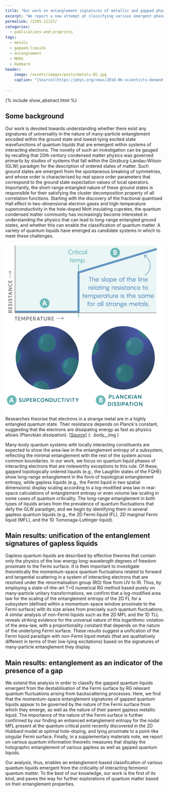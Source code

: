 ```yaml
---
title: "Our work on entanglement signatures of metallic and gapped phases is now available on the arxiv."
excerpt: "We report a new attempt at classifying various emergent phases of matter (metallic as well as topologically ordered), in terms of entanglement measures."
permalink: /2205.11123/
categories:
  - publications-and-preprints
tags:
  - metals
  - gapped-liquids
  - entanglement
  - MERG
  - Hubbard
header:
    image: /assets/images/posts/metals-EE.jpg
    caption: "[Source](https://phys.org/news/2018-06-scientists-demand-entanglement-link.html)"

---
```


{% include show_abstract.html %}

## Some background

Our work is devoted towards understanding whether there exist any signatures of universality in the nature of many-particle entanglement encoded within the ground state and lowest-lying excited state wavefunctions of quantum liquids that are emergent within systems of interacting electrons. The novelty of such an investigation can be gauged by recalling that 20th century condensed matter physics was governed primarily by studies of systems that fall within the Ginzburg-Landau-Wilson (GLW) paradigm for the description of ordered states of matter. Such ground states are emergent from the spontaneous breaking of symmetries, and whose order is characterised by real space order parameters that correspond to the ground state expectation values of local operators. Importantly, the short-range entangled nature of these ground states is responsible for their satisfying the cluster decomposition property of all correlation functions. Starting with the discovery of the fractional quantised Hall effect in two-dimensional electron gases and high-temperature superconductivity in the hole-doped Mott insulating cuprates, the quantum condensed matter community has increasingly become interested in understanding the physics that can lead to long-range entangled ground states, and whether this can enable the classification of quantum matter. A variety of quantum liquids have emerged as candidate systems in which to meet these challenges. 

![](/assets/images/metals_EE/strangemetal.gif)
Researches theorise that electrons in a strange metal are in a highly entangled quantum state. Their resistance depends on Planck's constant, suggesting that the electrons are dissipating energy as fast as physics allows (Planckian dissipation). [[Source]](https://www.quantamagazine.org/universal-quantum-phenomenon-found-in-superconductors-20181119/)
{: .body__img }

Many-body quantum systems with locally interacting constituents are expected to show the area-law in the entanglement entropy of a subsystem, reflecting the minimal entanglement with the rest of the system across common boundaries. In our work, we focus on quantum liquid phases of interacting electrons that are noteworthy exceptions to this rule. Of these, gapped topologically ordered liquids (e.g., the Laughlin states of the FQHE) show long-range entanglement in the form of topological entanglement entropy, while gapless liquids (e.g., the Fermi liquid in two spatial dimensions) display scaling according to a log-modified area law in real-space calculations of entanglement entropy or even volume law scaling in some cases of quantum criticality. The long-range entanglement in both types of liquids arises from the prevalence of quantum fluctuations that defy the GLW paradigm, and we begin by identifying them in several gapless quantum liquids (e.g., the 2D Fermi liquid (FL), 2D marginal Fermi liquid (MFL), and the 1D Tomonaga-Luttinger liquid). 

## Main results: unification of the entanglement signatures of gapless liquids

Gapless quantum liquids are described by effective theories that contain only the physics of the low-energy long-wavelength degrees of freedom proximate to the Fermi surface. It is then important to investigate theoretically the momentum-space quantum fluctuations related to forward and tangential scattering in a system of interacting electrons that are resolved under the renormalisation group (RG) flow from UV to IR. Thus, by employing a state-of-the-art T=0 numerical RG method based purely on many-particle unitary transformations, we confirm that a log-modified area law for the scaling of the entanglement entropy of the 2D FL for a subsystem (defined within a momentum-space window proximate to the Fermi surface) with its size arises from precisely such quantum fluctuations. A similar analysis of non-Fermi liquids such as the 2D MFL and the 1D TLL reveals striking evidence for the universal nature of this logarithmic violation of the area-law, with a proportionality constant that depends on the nature of the underlying Fermi surface. These results suggest a unification of the Fermi liquid paradigm with non-Fermi liquid metals (that are qualitatively different in terms of their low-lying excitations) based on the signatures of many-particle entanglement they display. 

## Main results: entanglement as an indicator of the presence of a gap

We extend this analysis in order to classify the gapped quantum liquids emergent from the destabilisation of the Fermi surface by RG relevant quantum fluctuations arising from backscattering processes. Here, we find that the momentum-space entanglement signatures of gapped quantum liquids appear to be governed by the nature of the Fermi surface from which they emerge, as well as the nature of their parent gapless metallic liquid. The importance of the nature of the Fermi surface is further confirmed by our finding an enhanced entanglement entropy for the nodal MFL present at the quantum critical point recently discovered in the 2D Hubbard model at optimal hole-doping, and lying proximate to a point-like singular Fermi surface. Finally, in a supplementary materials note, we report on various quantum information theoretic measures that display the holographic entanglement of various gapless as well as gapped quantum liquids. 

Our analysis, thus, enables an entanglement-based classification of various quantum liquids emergent from the criticality of interacting fermionic quantum matter. To the best of our knowledge, our work is the first of its kind, and paves the way for further explorations of quantum matter based on their entanglement properties.
